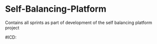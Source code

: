 # Self-Balancing-Platform
Contains all sprints as part of development of the self balancing platform project

#ICD:

